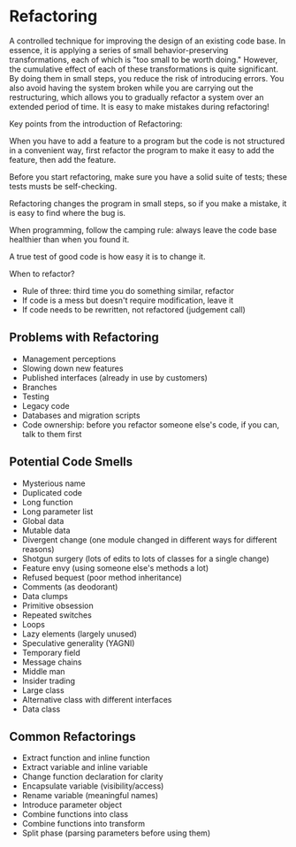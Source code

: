 # Refactoring

A controlled technique for improving the design of an existing code base. In essence, it is applying a series of small behavior-preserving transformations, each of which is "too small to be worth doing." However, the cumulative effect of each of these transformations is quite significant. By doing them in small steps, you reduce the risk of introducing errors. You also avoid having the system broken while you are carrying out the restructuring, which allows you to gradually refactor a system over an extended period of time. It is easy to make mistakes during refactoring!

Key points from the introduction of Refactoring:

When you have to add a feature to a program but the code is not structured in a convenient way, first refactor the program to make it easy to add the feature, then add the feature.

Before you start refactoring, make sure you have a solid suite of tests; these tests musts be self-checking.

Refactoring changes the program in small steps, so if you make a mistake, it is easy to find where the bug is. 

When programming, follow the camping rule: always leave the code base healthier than when you found it.

A true test of good code is how easy it is to change it.

When to refactor?

- Rule of three: third time you do something similar, refactor
- If code is a mess but doesn't require modification, leave it
- If code needs to be rewritten, not refactored (judgement call)

## Problems with Refactoring

- Management perceptions
- Slowing down new features 
- Published interfaces (already in use by customers)
- Branches
- Testing
- Legacy code
- Databases and migration scripts
- Code ownership: before you refactor someone else's code, if you can, talk to them first 

## Potential Code Smells

- Mysterious name
- Duplicated code
- Long function
- Long parameter list
- Global data
- Mutable data
- Divergent change (one module changed in different ways for different reasons)
- Shotgun surgery (lots of edits to lots of classes for a single change)
- Feature envy (using someone else's methods a lot)
- Refused bequest (poor method inheritance)
- Comments (as deodorant)
- Data clumps
- Primitive obsession
- Repeated switches
- Loops
- Lazy elements (largely unused)
- Speculative generality (YAGNI)
- Temporary field
- Message chains
- Middle man
- Insider trading
- Large class
- Alternative class with different interfaces
- Data class

## Common Refactorings

- Extract function and inline function
- Extract variable and inline variable
- Change function declaration for clarity
- Encapsulate variable (visibility/access)
- Rename variable (meaningful names)
- Introduce parameter object
- Combine functions into class
- Combine functions into transform
- Split phase (parsing parameters before using them)
